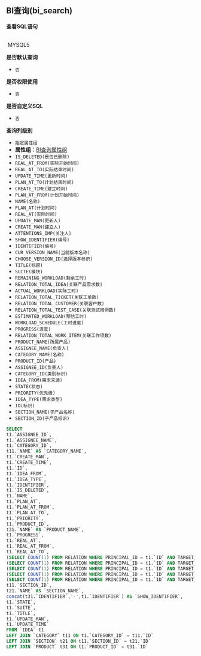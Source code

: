 ## BI查询(bi_search) <!-- {docsify-ignore-all} -->



<p class="panel-title"><b>查看SQL语句</b></p>
<br>

<el-row>
&nbsp;<el-tag @click="MYSQL5 = true">MYSQL5</el-tag>
</el-row>

<br>
<p class="panel-title"><b>是否默认查询</b></p>

* `否`

<p class="panel-title"><b>是否权限使用</b></p>

* `否`

<p class="panel-title"><b>是否自定义SQL</b></p>

* `否`

<p class="panel-title"><b>查询列级别</b></p>

* `指定属性组`
*  **属性组：**[BI查询属性组](#)
  * `IS_DELETED(是否已删除)`
  * `REAL_AT_FROM(实际开始时间)`
  * `REAL_AT_TO(实际结束时间)`
  * `UPDATE_TIME(更新时间)`
  * `PLAN_AT_TO(计划结束时间)`
  * `CREATE_TIME(建立时间)`
  * `PLAN_AT_FROM(计划开始时间)`
  * `NAME(名称)`
  * `PLAN_AT(计划时间)`
  * `REAL_AT(实际时间)`
  * `UPDATE_MAN(更新人)`
  * `CREATE_MAN(建立人)`
  * `ATTENTIONS_IMP(关注人)`
  * `SHOW_IDENTIFIER(编号)`
  * `IDENTIFIER(编号)`
  * `CUR_VERSION_NAME(当前版本名称)`
  * `CHOOSE_VERSION_ID(选择版本标识)`
  * `TITLE(标题)`
  * `SUITE(模块)`
  * `REMAINING_WORKLOAD(剩余工时)`
  * `RELATION_TOTAL_IDEA(关联产品需求数)`
  * `ACTUAL_WORKLOAD(实际工时)`
  * `RELATION_TOTAL_TICKET(关联工单数)`
  * `RELATION_TOTAL_CUSTOMER(关联客户数)`
  * `RELATION_TOTAL_TEST_CASE(关联测试用例数)`
  * `ESTIMATED_WORKLOAD(预估工时)`
  * `WORKLOAD_SCHEDULE(工时进度)`
  * `PROGRESS(进度)`
  * `RELATION_TOTAL_WORK_ITEM(关联工作项数)`
  * `PRODUCT_NAME(所属产品)`
  * `ASSIGNEE_NAME(负责人)`
  * `CATEGORY_NAME(名称)`
  * `PRODUCT_ID(产品)`
  * `ASSIGNEE_ID(负责人)`
  * `CATEGORY_ID(类别标识)`
  * `IDEA_FROM(需求来源)`
  * `STATE(状态)`
  * `PRIORITY(优先级)`
  * `IDEA_TYPE(需求类型)`
  * `ID(标识)`
  * `SECTION_NAME(子产品名称)`
  * `SECTION_ID(子产品标识)`






<el-dialog v-model="MYSQL5" title="MYSQL5">

```sql
SELECT
t1.`ASSIGNEE_ID`,
t1.`ASSIGNEE_NAME`,
t1.`CATEGORY_ID`,
t11.`NAME` AS `CATEGORY_NAME`,
t1.`CREATE_MAN`,
t1.`CREATE_TIME`,
t1.`ID`,
t1.`IDEA_FROM`,
t1.`IDEA_TYPE`,
t1.`IDENTIFIER`,
t1.`IS_DELETED`,
t1.`NAME`,
t1.`PLAN_AT`,
t1.`PLAN_AT_FROM`,
t1.`PLAN_AT_TO`,
t1.`PRIORITY`,
t1.`PRODUCT_ID`,
t31.`NAME` AS `PRODUCT_NAME`,
t1.`PROGRESS`,
t1.`REAL_AT`,
t1.`REAL_AT_FROM`,
t1.`REAL_AT_TO`,
(SELECT COUNT(1) FROM RELATION WHERE PRINCIPAL_ID = t1.`ID` AND TARGET_TYPE ='CUSTOMER') AS `RELATION_TOTAL_CUSTOMER`,
(SELECT COUNT(1) FROM RELATION WHERE PRINCIPAL_ID = t1.`ID` AND TARGET_TYPE ='IDEA') AS `RELATION_TOTAL_IDEA`,
(SELECT COUNT(1) FROM RELATION WHERE PRINCIPAL_ID = t1.`ID` AND TARGET_TYPE ='TEST_CASE') AS `RELATION_TOTAL_TEST_CASE`,
(SELECT COUNT(1) FROM RELATION WHERE PRINCIPAL_ID = t1.`ID` AND TARGET_TYPE ='TICKET') AS `RELATION_TOTAL_TICKET`,
(SELECT COUNT(1) FROM RELATION WHERE PRINCIPAL_ID = t1.`ID` AND TARGET_TYPE ='WORK_ITEM') AS `RELATION_TOTAL_WORK_ITEM`,
t11.`SECTION_ID`,
t21.`NAME` AS `SECTION_NAME`,
concat(t31.`IDENTIFIER`,'-',t1.`IDENTIFIER`) AS `SHOW_IDENTIFIER`,
t1.`STATE`,
t1.`SUITE`,
t1.`TITLE`,
t1.`UPDATE_MAN`,
t1.`UPDATE_TIME`
FROM `IDEA` t1 
LEFT JOIN `CATEGORY` t11 ON t1.`CATEGORY_ID` = t11.`ID` 
LEFT JOIN `SECTION` t21 ON t11.`SECTION_ID` = t21.`ID` 
LEFT JOIN `PRODUCT` t31 ON t1.`PRODUCT_ID` = t31.`ID` 


```

</el-dialog>

<script>
 const { createApp } = Vue
  createApp({
    data() {
      return {
                MYSQL5 : false
        
      }
    },
    methods: {
    }
  }).use(ElementPlus).mount('#app')
</script>